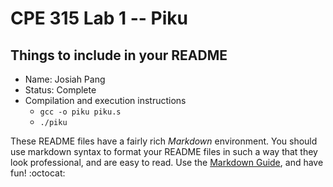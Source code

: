 # CPE 315 Lab 1 -- Piku

## Things to include in your README

* Name: Josiah Pang
* Status: Complete
* Compilation and execution instructions
  * `gcc -o piku piku.s`
  * `./piku`

These README files have a fairly rich _Markdown_ environment. You should use
markdown syntax to format your README files in such a way that they look
professional, and are easy to read. Use the 
[Markdown Guide](https://guides.github.com/features/mastering-markdown/), and
have fun! :octocat:

